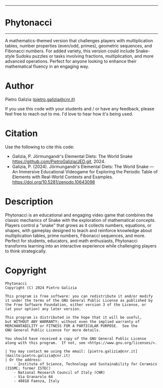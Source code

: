 *****
# Phytonacci
*****
A mathematics-themed version that challenges players with multiplication tables, number properties (even/odd, primes), geometric sequences, and Fibonacci numbers. For added variety, this version could include Snake-style Sudoku puzzles or tasks involving fractions, multiplication, and more advanced operations. Perfect for anyone looking to enhance their mathematical fluency in an engaging way.

Author
======
Pietro Galizia ([pietro.galizia@cnr.it](mailto:pietro.galizia@cnr.it))

If you use this code with your students and / or have any feedback, please feel free to reach out to me. I'd love to hear how it's being used.

Citation
========
Use the following to cite this code:

- Galizia, P. Jörmungandr's Elemental Diets: The World Snake https://github.com/PietroGalizia/JED.git, 2024.
- Galizia, P. (2024). Jörmungandr's Elemental Diets: The World Snake — An Immersive Educational Videogame for Exploring the Periodic Table of Elements with Real-World Contexts and Examples. https://doi.org/10.5281/zenodo.10643098

Description
========
Phytonacci is an educational and engaging video game that combines the classic mechanics of Snake with the exploration of mathematical concepts. Players control a "snake" that grows as it collects numbers, equations, or shapes, with gameplay designed to teach and reinforce knowledge about multiplication tables, prime numbers, Fibonacci sequences, and more. Perfect for students, educators, and math enthusiasts, Phytonacci transforms learning into an interactive experience while challenging players to think strategically.

Copyright
=========

    Phytonacci
    Copyright (C) 2024 Pietro Galizia

    This program is free software: you can redistribute it and/or modify
    it under the terms of the GNU General Public License as published by
    the Free Software Foundation, either version 3 of the License, or
    (at your option) any later version.

    This program is distributed in the hope that it will be useful,
    but WITHOUT ANY WARRANTY; without even the implied warranty of
    MERCHANTABILITY or FITNESS FOR A PARTICULAR PURPOSE.  See the 
    GNU General Public License for more details.

    You should have received a copy of the GNU General Public License
    along with this program.  If not, see <https://www.gnu.org/licenses/>.

    | You may contact me using the email: [pietro.galizia@cnr.it](mailto:pietro.galizia@cnr.it)
    | Or the address:
        - Institute of Science, Technology and Sustainability for Ceramics (ISSMC; former ISTEC)  
        - National Research Council of Italy (CNR)  
        - Via Granarolo 64  
        - 48018 Faenza, Italy  
